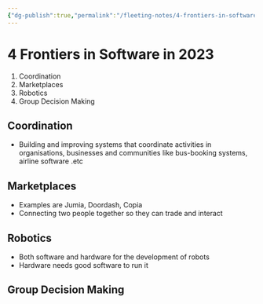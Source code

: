 ```yaml
---
{"dg-publish":true,"permalink":"/fleeting-notes/4-frontiers-in-software-in-2023/","noteIcon":""}
---
```


# 4 Frontiers in Software in 2023

1. Coordination
2. Marketplaces
3. Robotics
4. Group Decision Making

## Coordination
- Building and improving systems that coordinate activities in organisations, businesses and communities like bus-booking systems, airline software .etc

## Marketplaces
- Examples are Jumia, Doordash, Copia
- Connecting two people together so they can trade and interact

## Robotics
- Both software and hardware for the development of robots
- Hardware needs good software to run it

## Group Decision Making